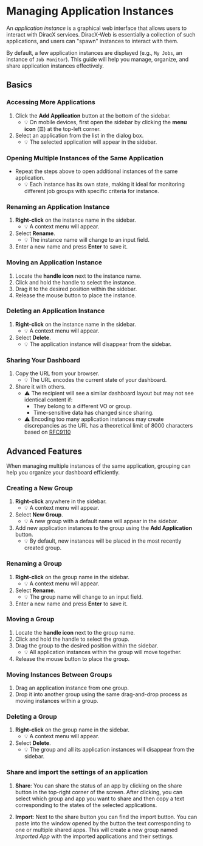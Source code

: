 # Managing Application Instances

An *application instance* is a graphical web interface that allows users to interact with DiracX services. DiracX-Web is essentially a collection of such applications, and users can "spawn" instances to interact with them.

By default, a few application instances are displayed (e.g., `My Jobs`, an instance of `Job Monitor`). This guide will help you manage, organize, and share application instances effectively.

## Basics

### Accessing More Applications

1. Click the **Add Application** button at the bottom of the sidebar.
   - :bulb: On mobile devices, first open the sidebar by clicking the **menu icon** (☰) at the top-left corner.
2. Select an application from the list in the dialog box.
   - :bulb: The selected application will appear in the sidebar.

### Opening Multiple Instances of the Same Application

- Repeat the steps above to open additional instances of the same application.
  - :bulb: Each instance has its own state, making it ideal for monitoring different job groups with specific criteria for instance.

### Renaming an Application Instance

1. **Right-click** on the instance name in the sidebar.
   - :bulb: A context menu will appear.
2. Select **Rename**.
   - :bulb: The instance name will change to an input field.
3. Enter a new name and press **Enter** to save it.

### Moving an Application Instance

1. Locate the **handle icon** next to the instance name.
2. Click and hold the handle to select the instance.
3. Drag it to the desired position within the sidebar.
4. Release the mouse button to place the instance.

### Deleting an Application Instance

1. **Right-click** on the instance name in the sidebar.
   - :bulb: A context menu will appear.
2. Select **Delete**.
   - :bulb: The application instance will disappear from the sidebar.

### Sharing Your Dashboard

1. Copy the URL from your browser.
   - :bulb: The URL encodes the current state of your dashboard.
2. Share it with others.
   - :warning: The recipient will see a similar dashboard layout but may not see identical content if:
     - They belong to a different VO or group.
     - Time-sensitive data has changed since sharing.
   - :warning: Encoding too many application instances may create discrepancies as the URL has a theoretical limit of 8000 characters based on [RFC9110](https://www.rfc-editor.org/rfc/rfc9110#section-4.1-5) 

## Advanced Features

When managing multiple instances of the same application, grouping can help you organize your dashboard efficiently.

### Creating a New Group

1. **Right-click** anywhere in the sidebar.
   - :bulb: A context menu will appear.
2. Select **New Group**.
   - :bulb: A new group with a default name will appear in the sidebar.
3. Add new application instances to the group using the **Add Application** button.
   - :bulb: By default, new instances will be placed in the most recently created group.

### Renaming a Group

1. **Right-click** on the group name in the sidebar.
   - :bulb: A context menu will appear.
2. Select **Rename**.
   - :bulb: The group name will change to an input field.
3. Enter a new name and press **Enter** to save it.

### Moving a Group

1. Locate the **handle icon** next to the group name.
2. Click and hold the handle to select the group.
3. Drag the group to the desired position within the sidebar.
   - :bulb: All application instances within the group will move together.
4. Release the mouse button to place the group.

### Moving Instances Between Groups

1. Drag an application instance from one group.
2. Drop it into another group using the same drag-and-drop process as moving instances within a group.

### Deleting a Group

1. **Right-click** on the group name in the sidebar.
   - :bulb: A context menu will appear.
2. Select **Delete**.
   - :bulb: The group and all its application instances will disappear from the sidebar.


### Share and import the settings of an application

1. **Share**: You can share the status of an app by clicking on the share button in the top-right corner of the screen. After clicking, you can select which group and app you want to share and then copy a text corresponding to the states of the selected applications.

2. **Import**: Next to the share button you can find the import button. You can paste into the window opened by the button the text corresponding to one or multiple shared apps. This will create a new group named *Imported App* with the imported applications and their settings. 
